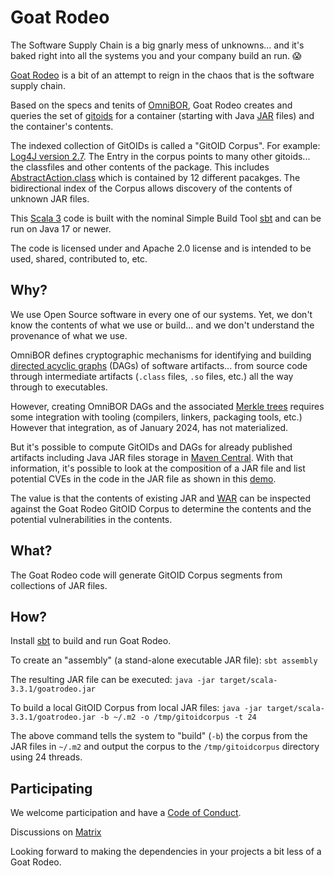 # Goat Rodeo

The Software Supply Chain is a big gnarly mess of unknowns... and it's
baked right into all the systems you and your company build an run. 😱

[Goat Rodeo](https://www.urbandictionary.com/define.php?term=Goat%20%20Rodeo)
is a bit of an attempt to reign in the chaos that is the software supply chain.

Based on the specs and tenits of [OmniBOR](https://omnibor.io), Goat Rodeo
creates and queries the set of [gitoids](https://www.iana.org/assignments/uri-schemes/prov/gitoid)
for a container (starting with Java [JAR](https://docs.oracle.com/javase/tutorial/deployment/jar/basicsindex.html) files)
and the container's contents.

The indexed collection of GitOIDs is called a "GitOID Corpus". For example: [Log4J version 2.7](https://goatrodeo.org/omnibor/gitoid:blob:sha256:f14a09c612371efe86ff8068e9bf98440c0d59f80e09df1753303fe6b25dd994).
The Entry in the corpus points to many other gitoids... the classfiles and other contents of the package. This
includes [AbstractAction.class](https://goatrodeo.org/omnibor/gitoid:blob:sha256:76375cae82efa98bc0607b8a59b05e3ae05093a834fef2cede707a6537d78857)
which is contained by 12 different pacakges. The bidirectional index of the Corpus allows
discovery of the contents of unknown JAR files.

This [Scala 3](https://docs.scala-lang.org/tour/tour-of-scala.html) code is built with the nominal Simple Build Tool [sbt](https://www.scala-sbt.org/)
and can be run on Java 17 or newer.

The code is licensed under and Apache 2.0 license and is intended to be used, shared, contributed to, etc.

## Why?

We use Open Source software in every one of our systems. Yet, we don't know
the contents of what we use or build... and we don't understand the provenance of what
we use.

OmniBOR defines cryptographic mechanisms for identifying and building [directed acyclic graphs](https://en.wikipedia.org/wiki/Directed_acyclic_graph) (DAGs)
of software artifacts... from source code through intermediate artifacts (`.class` files, `.so` files, etc.) all the way through to
executables.

However, creating OmniBOR DAGs and the associated [Merkle trees](https://en.wikipedia.org/wiki/Merkle_tree) requires some integration
with tooling (compilers, linkers, packaging tools, etc.) However that integration, as of January 2024, has not materialized.

But it's possible to compute GitOIDs and DAGs for already published artifacts including Java JAR files storage in 
[Maven Central](https://maven.apache.org/repository/index.html). With that information, it's possible
to look at the composition of a JAR file and list potential CVEs in the code in the JAR file as
shown in this [demo](https://www.youtube.com/watch?t=201&v=RDFeJwK088U&feature=youtu.be).

The value is that the contents of existing JAR and [WAR](https://en.wikipedia.org/wiki/WAR_(file_format)) can be
inspected against the Goat Rodeo GitOID Corpus to determine the contents and the potential vulnerabilities in the contents.

## What?

The Goat Rodeo code will generate GitOID Corpus segments from collections of JAR files.

## How?

Install [sbt](https://www.scala-sbt.org/) to build and run Goat Rodeo.

To create an "assembly" (a stand-alone executable JAR file): `sbt assembly`

The resulting JAR file can be executed: `java -jar target/scala-3.3.1/goatrodeo.jar`

To build a local GitOID Corpus from local JAR files: `java -jar target/scala-3.3.1/goatrodeo.jar -b ~/.m2 -o /tmp/gitoidcorpus -t 24`

The above command tells the system to "build" (`-b`) the corpus from the JAR files in `~/.m2` and output the corpus
to the `/tmp/gitoidcorpus` directory using 24 threads. 

## Participating

We welcome participation and have a [Code of Conduct](code_of_conduct.md).

Discussions on [Matrix](https://matrix.to/#/#spice-labs:matrix.org)

Looking forward to making the dependencies in your projects a bit less of a Goat Rodeo.

